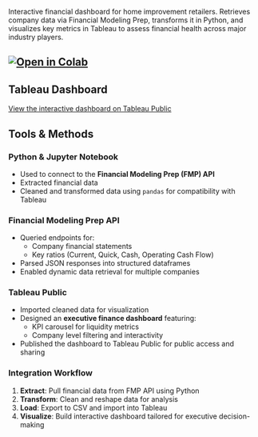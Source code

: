 Interactive financial dashboard for home improvement retailers. Retrieves company data via Financial Modeling Prep, transforms it in Python, and visualizes key metrics in Tableau to assess financial health across major industry players.

## [![Open in Colab](https://colab.research.google.com/assets/colab-badge.svg)](https://colab.research.google.com/github/USERNAME/REPO_NAME/blob/main/NOTEBOOK_NAME.ipynb)


## Tableau Dashboard

[View the interactive dashboard on Tableau Public](https://public.tableau.com/views/HomeImprovement_17613366392310/Dashboard3?:language=en-US&:sid=&:redirect=auth&:display_count=n&:origin=viz_share_link)

## Tools & Methods 

### Python & Jupyter Notebook
- Used to connect to the **Financial Modeling Prep (FMP) API**
- Extracted financial data 
- Cleaned and transformed data using `pandas` for compatibility with Tableau

### Financial Modeling Prep API
- Queried endpoints for:
  - Company financial statements
  - Key ratios (Current, Quick, Cash, Operating Cash Flow)
- Parsed JSON responses into structured dataframes
- Enabled dynamic data retrieval for multiple companies

### Tableau Public
- Imported cleaned data for visualization
- Designed an **executive finance dashboard** featuring:
  - KPI carousel for liquidity metrics
  - Company level filtering and interactivity
- Published the dashboard to Tableau Public for public access and sharing

### Integration Workflow
1. **Extract**: Pull financial data from FMP API using Python
2. **Transform**: Clean and reshape data for analysis
3. **Load**: Export to CSV and import into Tableau
4. **Visualize**: Build interactive dashboard tailored for executive decision-making
